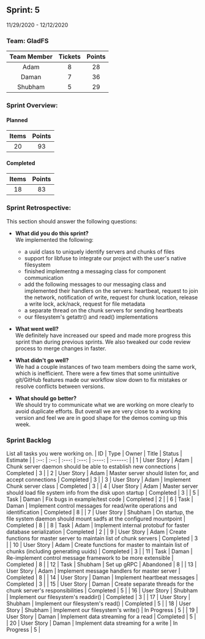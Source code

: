 ## Sprint: 5
11/29/2020 - 12/12/2020

### Team: GladFS
| Team Member | Tickets | Points |
|    :---:    |  :---:  | :----: |
| Adam        | 8 | 28 |
| Daman       | 7 | 36 |
| Shubham     | 5 | 29 |

### Sprint Overview:
#### Planned
| Items | Points |
| :---: | :----: |
| 20 | 93 |
#### Completed
| Items | Points |
| :---: | :----: |
| 18 | 83 |

### Sprint Retrospective:
This section should answer the following questions:
* **What did you do this sprint?**  
  We implemented the following:
  - a uuid class to uniquely identify servers and chunks of files
  - support for libfuse to integrate our project with the user's native filesystem
  - finished implementng a messaging class for component communication
  - add the following messages to our messaging class and implemented their handlers on 
    the servers: heartbeat, request to join the network, notification of write, request 
    for chunk location, release a write lock, ack/nack, request for file metadata
  - a separate thread on the chunk servers for sending heartbeats
  - our filesystem's getattr() and read() implementations

* **What went well?**  
  We definitely have increased our speed and made more progress this sprint than
  during previous sprints. We also tweaked our code review process to merge changes
  in faster.

* **What didn't go well?**  
  We had a couple instances of two team members doing the same work, which is inefficient.
  There were a few times that some unintuitive git/GitHub features made our workflow slow
  down to fix mistakes or resolve conflicts between versions.

* **What should go better?**  
  We should try to communicate what we are working on more clearly to avoid duplicate 
  efforts. But overall we are very close to a working version and feel we are in good shape 
  for the demos coming up this week.

### Sprint Backlog
List all tasks you were working on.
|  ID  | Type | Owner | Title | Status | Estimate |
| :--: | :--: | :---: | :---: | :----: | :------: |
| 1 | User Story | Adam | Chunk server daemon should be able to establish new connections | Completed | 3 |
| 2 | User Story | Adam | Master server should listen for, and accept connections | Completed | 3 |
| 3 | User Story | Adam | Implement Chunk server class | Completed | 3 |
| 4 | User Story | Adam | Master server should load file system info from the disk upon startup | Completed | 3 |
| 5 | Task       | Daman | Fix bugs in example/test code | Completed | 2 |
| 6 | Task | Daman | Implement control messages for read/write operations and identification | Completed | 8 |
| 7 | User Story | Shubham | On startup, the file system daemon should mount sadfs at the configured mountpoint | Completed | 8 |
| 8 | Task       | Adam | Implement internal protobuf for faster database serialization | Completed | 2 |
| 9 | User Story | Adam | Create functions for master server to maintain list of chunk servers | Completed | 3 |
| 10 | User Story | Adam | Create functions for master to maintain list of chunks (including generating uuids) | Completed | 3 |
| 11 | Task | Daman | Re-implement control message framework to be more extensible | Completed | 8 |
| 12 | Task | Shubham | Set up gRPC | Abandoned | 8 |
| 13 | User Story | Adam | Implement message handlers for master server | Completed | 8 |
| 14 | User Story | Daman | Implement heartbeat messages | Completed | 3 |
| 15 | User Story | Daman | Create separate threads for the chunk server's responsibilities | Completed | 5 |
| 16 | User Story | Shubham | Implement our filesystem's readdir() | Completed | 3 |
| 17 | User Story | Shubham | Implement our filesystem's read() | Completed | 5 |
| 18 | User Story | Shubham | Implement our filesystem's write() | In Progress | 5 |
| 19 | User Story | Daman | Implement data streaming for a read | Completed | 5 |
| 20 | User Story | Daman | Implement data streaming for a write | In Progress | 5 |
